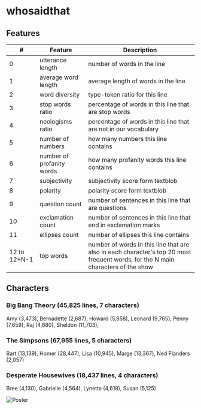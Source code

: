 # whosaidthat

## Features
| #  | Feature                     | Description                                                                          |
|----|-----------------------------|--------------------------------------------------------------------------------------|
| 0  | utterance length            | number of words in the line                                                          |
| 1  | average word length         | average length of words in the line                                                  |
| 2  | word diversity              | type-token ratio for this line                                                       |
| 3  | stop words ratio            | percentage of words in this line that are stop words                                 |
| 4  | neologisms ratio            | percentage of words in this line that are not in our vocabulary                      |
| 5  | number of numbers           | how many numbers this line contains                                                  |
| 6  | number of profanity words   | how many profanity words this line contains                                          |
| 7  | subjectivity                | subjectivity score form textblob                                                     |
| 8  | polarity                    | polarity score form textblob                                                         |
| 9  | question count              | number of sentences in this line that are questions                                  |
| 10  | exclamation count          | number of sentences in this line that end in exclamation marks                       |
| 11  | ellipses count             | number of ellipses this line contains                                                |
| 12 to 12+N-1    | top words        | number of words in this line that are also in each character's top 20 most frequent words, for the N main characters of the show                                                                              |


## Characters

### Big Bang Theory (45,825 lines, 7 characters)
Amy (3,473), Bernadette (2,687), Howard (5,858), Leonard (9,765), Penny (7,659), Raj (4,680), Sheldon (11,703), 

### The Simpsons (67,955 lines, 5 characters)
Bart (13,139), Homer (28,447), Lisa (10,945), Marge (13,367), Ned Flanders (2,057)

### Desperate Housewives (18,437 lines, 4 characters)
Bree (4,130), Gabrielle (4,564), Lynette (4,618), Susan (5,125)

![Poster](https://github.com/yingyangle/whosaidthat/blob/master/media/whosaidthat_poster.png)

